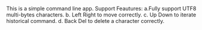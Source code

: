 This is a simple command line app.
Support Feautures:
a.Fully support UTF8 multi-bytes characters.
b. Left Right to move correctly.
c. Up Down to iterate historical command.
d. Back Del to delete a character correctly.
